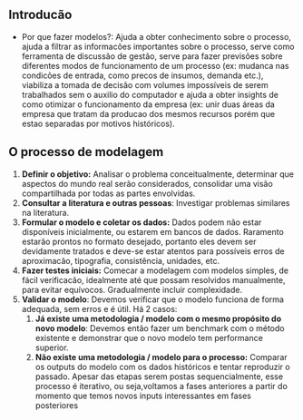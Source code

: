 ## Introducão
* Por que fazer modelos?: Ajuda a obter conhecimento sobre o processo, ajuda a filtrar as informacões importantes sobre o processo, serve como ferramenta de discussão de gestão, serve para fazer previsões sobre diferentes modos de funcionamento de um processo (ex: mudanca nas condicões de entrada, como precos de insumos, demanda etc.), viabiliza a tomada de decisão com volumes impossíveis de serem trabalhados sem o auxilio do computador e ajuda a obter insights de como otimizar o funcionamento da empresa (ex: unir duas áreas da empresa que tratam da producao dos mesmos recursos porém que estao separadas por motivos históricos).

## O processo de modelagem
1. **Definir o objetivo:** Analisar o problema conceitualmente, determinar que aspectos do mundo real serão considerados, consolidar uma visão compartilhada por todas as partes envolvidas.
2. **Consultar a literatura e outras pessoas**: Investigar problemas similares na literatura.
3. **Formular o modelo e coletar os dados:** Dados podem não estar disponíveis inicialmente, ou estarem em bancos de dados. Raramento estarão prontos no formato desejado, portanto eles devem ser devidamente tratados e deve-se estar atentos para possíveis erros de aproximacão, tipografia, consistência, unidades, etc.
4. **Fazer testes iniciais:** Comecar a modelagem com modelos simples, de fácil verificacão, idealmente até que possam resolvidos manualmente, para evitar equívocos. Gradualmente incluir complexidade. 
5. **Validar o modelo**: Devemos verificar que o modelo funciona de forma adequada, sem erros e é útil. Há 2 casos:
	1. **Já existe uma metodologia / modelo com o mesmo propósito do novo modelo**: Devemos então fazer um benchmark com o método existente e demonstrar que o novo modelo tem performance superior.
	2. **Não existe uma metodologia / modelo para o processo:**  Comparar os outputs do modelo com os dados históricos e tentar reproduzir o passado.
Apesar das etapas serem postas sequencialmente, esse processo é iterativo, ou seja,voltamos a fases anteriores a partir do momento que temos novos inputs interessantes em fases posteriores


